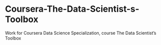 # Coursera-The-Data-Scientist-s-Toolbox
Work for Coursera Data Science Specialization, course The Data Scientist’s Toolbox
